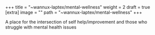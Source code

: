 
+++
title = "~wannux-laptex/mental-wellness"
weight = 2
draft = true
[extra]
image = ""
path = "~wannux-laptex/mental-wellness"
+++

A place for the intersection of self help/improvement and those who struggle with mental health issues 
